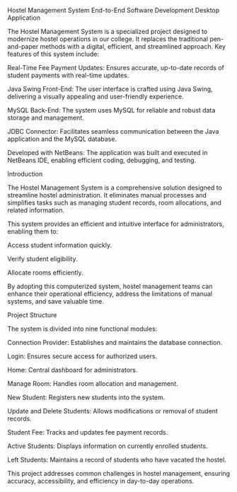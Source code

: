 Hostel Management System
End-to-End Software Development Desktop Application

The Hostel Management System is a specialized project designed to modernize hostel operations in our college. It replaces the traditional pen-and-paper methods with a digital, efficient, and streamlined approach. Key features of this system include:

Real-Time Fee Payment Updates: Ensures accurate, up-to-date records of student payments with real-time updates.

Java Swing Front-End: The user interface is crafted using Java Swing, delivering a visually appealing and user-friendly experience.

MySQL Back-End: The system uses MySQL for reliable and robust data storage and management.

JDBC Connector: Facilitates seamless communication between the Java application and the MySQL database.

Developed with NetBeans: The application was built and executed in NetBeans IDE, enabling efficient coding, debugging, and testing.

Introduction

The Hostel Management System is a comprehensive solution designed to streamline hostel administration. It eliminates manual processes and simplifies tasks such as managing student records, room allocations, and related information.

This system provides an efficient and intuitive interface for administrators, enabling them to:

Access student information quickly.

Verify student eligibility.

Allocate rooms efficiently.

By adopting this computerized system, hostel management teams can enhance their operational efficiency, address the limitations of manual systems, and save valuable time.

Project Structure

The system is divided into nine functional modules:

Connection Provider: Establishes and maintains the database connection.

Login: Ensures secure access for authorized users.

Home: Central dashboard for administrators.

Manage Room: Handles room allocation and management.

New Student: Registers new students into the system.

Update and Delete Students: Allows modifications or removal of student records.

Student Fee: Tracks and updates fee payment records.

Active Students: Displays information on currently enrolled students.

Left Students: Maintains a record of students who have vacated the hostel.

This project addresses common challenges in hostel management, ensuring accuracy, accessibility, and efficiency in day-to-day operations.
